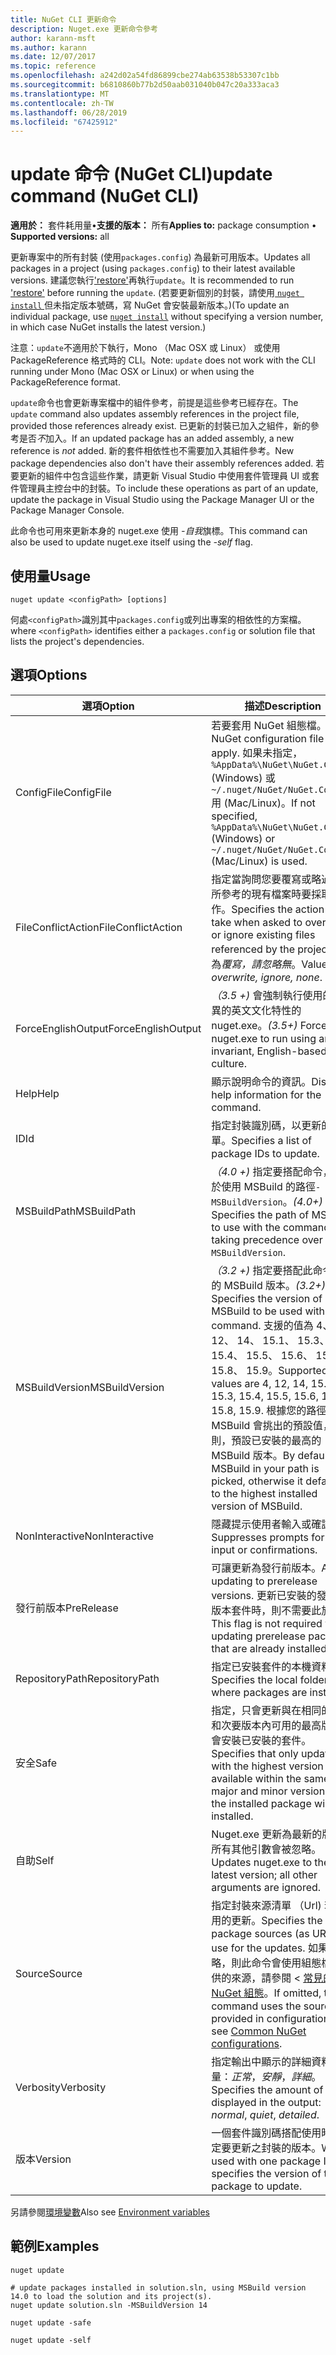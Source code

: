 ```yaml
---
title: NuGet CLI 更新命令
description: Nuget.exe 更新命令參考
author: karann-msft
ms.author: karann
ms.date: 12/07/2017
ms.topic: reference
ms.openlocfilehash: a242d02a54fd86899cbe274ab63538b53307c1bb
ms.sourcegitcommit: b6810860b77b2d50aab031040b047c20a333aca3
ms.translationtype: MT
ms.contentlocale: zh-TW
ms.lasthandoff: 06/28/2019
ms.locfileid: "67425912"
---
```

# <a name="update-command-nuget-cli"></a><span data-ttu-id="a6764-103">update 命令 (NuGet CLI)</span><span class="sxs-lookup"><span data-stu-id="a6764-103">update command (NuGet CLI)</span></span>

<span data-ttu-id="a6764-104">**適用於：** 套件耗用量&bullet;**支援的版本：** 所有</span><span class="sxs-lookup"><span data-stu-id="a6764-104">**Applies to:** package consumption &bullet; **Supported versions:** all</span></span>

<span data-ttu-id="a6764-105">更新專案中的所有封裝 (使用`packages.config`) 為最新可用版本。</span><span class="sxs-lookup"><span data-stu-id="a6764-105">Updates all packages in a project (using `packages.config`) to their latest available versions.</span></span> <span data-ttu-id="a6764-106">建議您執行['restore'](cli-ref-restore.md)再執行`update`。</span><span class="sxs-lookup"><span data-stu-id="a6764-106">It is recommended to run ['restore'](cli-ref-restore.md) before running the `update`.</span></span> <span data-ttu-id="a6764-107">(若要更新個別的封裝，請使用[ `nuget install` ](cli-ref-install.md)但未指定版本號碼，寫 NuGet 會安裝最新版本。)</span><span class="sxs-lookup"><span data-stu-id="a6764-107">(To update an individual package, use [`nuget install`](cli-ref-install.md) without specifying a version number, in which case NuGet installs the latest version.)</span></span>

<span data-ttu-id="a6764-108">注意：`update`不適用於下執行，Mono （Mac OSX 或 Linux） 或使用 PackageReference 格式時的 CLI。</span><span class="sxs-lookup"><span data-stu-id="a6764-108">Note: `update` does not work with the CLI running under Mono (Mac OSX or Linux) or when using the PackageReference format.</span></span>

<span data-ttu-id="a6764-109">`update`命令也會更新專案檔中的組件參考，前提是這些參考已經存在。</span><span class="sxs-lookup"><span data-stu-id="a6764-109">The `update` command also updates assembly references in the project file, provided those references already exist.</span></span> <span data-ttu-id="a6764-110">已更新的封裝已加入之組件，新的參考是否*不*加入。</span><span class="sxs-lookup"><span data-stu-id="a6764-110">If an updated package has an added assembly, a new reference is *not* added.</span></span> <span data-ttu-id="a6764-111">新的套件相依性也不需要加入其組件參考。</span><span class="sxs-lookup"><span data-stu-id="a6764-111">New package dependencies also don't have their assembly references added.</span></span> <span data-ttu-id="a6764-112">若要更新的組件中包含這些作業，請更新 Visual Studio 中使用套件管理員 UI 或套件管理員主控台中的封裝。</span><span class="sxs-lookup"><span data-stu-id="a6764-112">To include these operations as part of an update, update the package in Visual Studio using the Package Manager UI or the Package Manager Console.</span></span>

<span data-ttu-id="a6764-113">此命令也可用來更新本身的 nuget.exe 使用 *-自我*旗標。</span><span class="sxs-lookup"><span data-stu-id="a6764-113">This command can also be used to update nuget.exe itself using the *-self* flag.</span></span>

## <a name="usage"></a><span data-ttu-id="a6764-114">使用量</span><span class="sxs-lookup"><span data-stu-id="a6764-114">Usage</span></span>

```cli
nuget update <configPath> [options]
```

<span data-ttu-id="a6764-115">何處`<configPath>`識別其中`packages.config`或列出專案的相依性的方案檔。</span><span class="sxs-lookup"><span data-stu-id="a6764-115">where `<configPath>` identifies either a `packages.config` or solution file that lists the project's dependencies.</span></span>

## <a name="options"></a><span data-ttu-id="a6764-116">選項</span><span class="sxs-lookup"><span data-stu-id="a6764-116">Options</span></span>

| <span data-ttu-id="a6764-117">選項</span><span class="sxs-lookup"><span data-stu-id="a6764-117">Option</span></span> | <span data-ttu-id="a6764-118">描述</span><span class="sxs-lookup"><span data-stu-id="a6764-118">Description</span></span> |
| --- | --- |
| <span data-ttu-id="a6764-119">ConfigFile</span><span class="sxs-lookup"><span data-stu-id="a6764-119">ConfigFile</span></span> | <span data-ttu-id="a6764-120">若要套用 NuGet 組態檔。</span><span class="sxs-lookup"><span data-stu-id="a6764-120">The NuGet configuration file to apply.</span></span> <span data-ttu-id="a6764-121">如果未指定， `%AppData%\NuGet\NuGet.Config` (Windows) 或`~/.nuget/NuGet/NuGet.Config`用 (Mac/Linux)。</span><span class="sxs-lookup"><span data-stu-id="a6764-121">If not specified, `%AppData%\NuGet\NuGet.Config` (Windows) or `~/.nuget/NuGet/NuGet.Config` (Mac/Linux) is used.</span></span>|
| <span data-ttu-id="a6764-122">FileConflictAction</span><span class="sxs-lookup"><span data-stu-id="a6764-122">FileConflictAction</span></span> | <span data-ttu-id="a6764-123">指定當詢問您要覆寫或略過專案所參考的現有檔案時要採取的動作。</span><span class="sxs-lookup"><span data-stu-id="a6764-123">Specifies the action to take when asked to overwrite or ignore existing files referenced by the project.</span></span> <span data-ttu-id="a6764-124">值為*覆寫，請忽略無*。</span><span class="sxs-lookup"><span data-stu-id="a6764-124">Values are *overwrite, ignore, none*.</span></span> |
| <span data-ttu-id="a6764-125">ForceEnglishOutput</span><span class="sxs-lookup"><span data-stu-id="a6764-125">ForceEnglishOutput</span></span> | <span data-ttu-id="a6764-126">*（3.5 +)* 會強制執行使用的非變異的英文文化特性的 nuget.exe。</span><span class="sxs-lookup"><span data-stu-id="a6764-126">*(3.5+)* Forces nuget.exe to run using an invariant, English-based culture.</span></span> |
| <span data-ttu-id="a6764-127">Help</span><span class="sxs-lookup"><span data-stu-id="a6764-127">Help</span></span> | <span data-ttu-id="a6764-128">顯示說明命令的資訊。</span><span class="sxs-lookup"><span data-stu-id="a6764-128">Displays help information for the command.</span></span> |
| <span data-ttu-id="a6764-129">ID</span><span class="sxs-lookup"><span data-stu-id="a6764-129">Id</span></span> | <span data-ttu-id="a6764-130">指定封裝識別碼，以更新的清單。</span><span class="sxs-lookup"><span data-stu-id="a6764-130">Specifies a list of package IDs to update.</span></span> |
| <span data-ttu-id="a6764-131">MSBuildPath</span><span class="sxs-lookup"><span data-stu-id="a6764-131">MSBuildPath</span></span> | <span data-ttu-id="a6764-132">*（4.0 +)* 指定要搭配命令，優先於使用 MSBuild 的路徑`-MSBuildVersion`。</span><span class="sxs-lookup"><span data-stu-id="a6764-132">*(4.0+)* Specifies the path of MSBuild to use with the command, taking precedence over `-MSBuildVersion`.</span></span> |
| <span data-ttu-id="a6764-133">MSBuildVersion</span><span class="sxs-lookup"><span data-stu-id="a6764-133">MSBuildVersion</span></span> | <span data-ttu-id="a6764-134">*（3.2 +)* 指定要搭配此命令使用的 MSBuild 版本。</span><span class="sxs-lookup"><span data-stu-id="a6764-134">*(3.2+)* Specifies the version of MSBuild to be used with this command.</span></span> <span data-ttu-id="a6764-135">支援的值為 4、 12、 14、 15.1、 15.3、 15.4、 15.5、 15.6、 15.7，15.8、 15.9。</span><span class="sxs-lookup"><span data-stu-id="a6764-135">Supported values are 4, 12, 14, 15.1, 15.3, 15.4, 15.5, 15.6, 15.7, 15.8, 15.9.</span></span> <span data-ttu-id="a6764-136">根據您的路徑中的 MSBuild 會挑出的預設值，否則，預設已安裝的最高的 MSBuild 版本。</span><span class="sxs-lookup"><span data-stu-id="a6764-136">By default the MSBuild in your path is picked, otherwise it defaults to the highest installed version of MSBuild.</span></span> |
| <span data-ttu-id="a6764-137">NonInteractive</span><span class="sxs-lookup"><span data-stu-id="a6764-137">NonInteractive</span></span> | <span data-ttu-id="a6764-138">隱藏提示使用者輸入或確認。</span><span class="sxs-lookup"><span data-stu-id="a6764-138">Suppresses prompts for user input or confirmations.</span></span> |
| <span data-ttu-id="a6764-139">發行前版本</span><span class="sxs-lookup"><span data-stu-id="a6764-139">PreRelease</span></span> | <span data-ttu-id="a6764-140">可讓更新為發行前版本。</span><span class="sxs-lookup"><span data-stu-id="a6764-140">Allows updating to prerelease versions.</span></span> <span data-ttu-id="a6764-141">更新已安裝的發行前版本套件時，則不需要此旗標。</span><span class="sxs-lookup"><span data-stu-id="a6764-141">This flag is not required when updating prerelease packages that are already installed.</span></span> |
| <span data-ttu-id="a6764-142">RepositoryPath</span><span class="sxs-lookup"><span data-stu-id="a6764-142">RepositoryPath</span></span> | <span data-ttu-id="a6764-143">指定已安裝套件的本機資料夾。</span><span class="sxs-lookup"><span data-stu-id="a6764-143">Specifies the local folder where packages are installed.</span></span> |
| <span data-ttu-id="a6764-144">安全</span><span class="sxs-lookup"><span data-stu-id="a6764-144">Safe</span></span> | <span data-ttu-id="a6764-145">指定，只會更新與在相同的主要和次要版本內可用的最高版本將會安裝已安裝的套件。</span><span class="sxs-lookup"><span data-stu-id="a6764-145">Specifies that only updates with the highest version available within the same major and minor version as the installed package will be installed.</span></span> |
| <span data-ttu-id="a6764-146">自助</span><span class="sxs-lookup"><span data-stu-id="a6764-146">Self</span></span> | <span data-ttu-id="a6764-147">Nuget.exe 更新為最新的版本;所有其他引數會被忽略。</span><span class="sxs-lookup"><span data-stu-id="a6764-147">Updates nuget.exe to the latest version; all other arguments are ignored.</span></span> |
| <span data-ttu-id="a6764-148">Source</span><span class="sxs-lookup"><span data-stu-id="a6764-148">Source</span></span> | <span data-ttu-id="a6764-149">指定封裝來源清單 （Url) 若要使用的更新。</span><span class="sxs-lookup"><span data-stu-id="a6764-149">Specifies the list of package sources (as URLs) to use for the updates.</span></span> <span data-ttu-id="a6764-150">如果省略，則此命令會使用組態檔中提供的來源，請參閱 <<c0> [ 常見的 NuGet 組態](../consume-packages/configuring-nuget-behavior.md)。</span><span class="sxs-lookup"><span data-stu-id="a6764-150">If omitted, the command uses the sources provided in configuration files, see [Common NuGet configurations](../consume-packages/configuring-nuget-behavior.md).</span></span> |
| <span data-ttu-id="a6764-151">Verbosity</span><span class="sxs-lookup"><span data-stu-id="a6764-151">Verbosity</span></span> | <span data-ttu-id="a6764-152">指定輸出中顯示的詳細資料的數量：*正常*，*安靜*，*詳細*。</span><span class="sxs-lookup"><span data-stu-id="a6764-152">Specifies the amount of detail displayed in the output: *normal*, *quiet*, *detailed*.</span></span> |
| <span data-ttu-id="a6764-153">版本</span><span class="sxs-lookup"><span data-stu-id="a6764-153">Version</span></span> | <span data-ttu-id="a6764-154">一個套件識別碼搭配使用時，指定要更新之封裝的版本。</span><span class="sxs-lookup"><span data-stu-id="a6764-154">When used with one package ID, specifies the version of the package to update.</span></span> |

<span data-ttu-id="a6764-155">另請參閱[環境變數](cli-ref-environment-variables.md)</span><span class="sxs-lookup"><span data-stu-id="a6764-155">Also see [Environment variables](cli-ref-environment-variables.md)</span></span>

## <a name="examples"></a><span data-ttu-id="a6764-156">範例</span><span class="sxs-lookup"><span data-stu-id="a6764-156">Examples</span></span>

```cli
nuget update

# update packages installed in solution.sln, using MSBuild version 14.0 to load the solution and its project(s).
nuget update solution.sln -MSBuildVersion 14

nuget update -safe

nuget update -self
```
